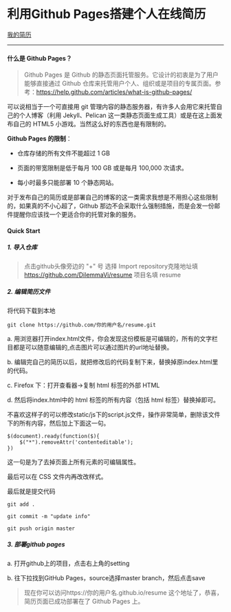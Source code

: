 # 利用Github Pages搭建个人在线简历

[我的简历](https://jianwan.github.io/resume/)

----

#### 什么是 Github Pages？

> Github Pages 是 Github 的静态页面托管服务。它设计的初衷是为了用户能够直接通过 Github 仓库来托管用户个人、组织或是项目的专属页面。参考：https://help.github.com/articles/what-is-github-pages/

可以说相当于一个可直接用 git 管理内容的静态服务器，有许多人会用它来托管自己的个人博客（利用 Jekyll、Pelican 这一类静态页面生成工具）或是在这上面发布自己的 HTML5 小游戏。当然这么好的东西也是有限制的。


**Github Pages 的限制**：

- 仓库存储的所有文件不能超过 1 GB

- 页面的带宽限制是低于每月 100 GB 或是每月 100,000 次请求。

- 每小时最多只能部署 10 个静态网站。

对于发布自己的简历或是部署自己的博客的这一类需求我想是不用担心这些限制的，如果真的不小心超了，Github 那边不会采取什么强制措施，而是会发一份邮件提醒你应该找一个更适合你的托管对象的服务。



#### Quick Start

##### 1. 导入仓库

> 点击github头像旁边的 "+" 号 选择 Import repository克隆地址填 https://github.com/DilemmaVi/resume 项目名填 resume


##### 2. 编辑简历文件

将代码下载到本地

```
git clone https://github.com/你的用户名/resume.git
```

a. 用浏览器打开index.html文件，你会发现这份模板是可编辑的，所有的文字栏目都是可以随意编辑的,点击图片可以通过图片的url地址替换。

b. 编辑完自己的简历以后，就把修改后的代码复制下来，替换掉原index.html里的代码。

c. Firefox 下：打开查看器->复制 html 标签的外部 HTML

d. 然后将index.html中的 html 标签的所有内容（包括 html 标签）替换掉即可。

不喜欢这样子的可以修改static/js下的script.js文件，操作非常简单，删除该文件下的所有内容，然后加上下面这一句。
```
$(document).ready(function($){
    $("*").removeAttr('contenteditable');        
})
```
这一句是为了去掉页面上所有元素的可编辑属性。

最后可以在 CSS 文件内再改改样式。

最后就是提交代码

```
git add .

git commit -m "update info"

git push origin master
```

##### 3. 部署github pages

a. 打开github上的项目，点击右上角的setting

b. 往下拉找到GitHub Pages，source选择master branch，然后点击save

> 现在你可以访问https://你的用户名.github.io/resume  这个地址了，恭喜，简历页面已成功部署在了 Github Pages 上。